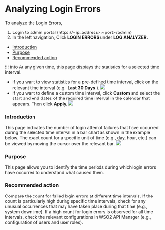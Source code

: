 # Analyzing Login Errors

To analyze the Login Errors,

1.  Login to admin portal (https://&lt;ip\_address&gt;:&lt;port&gt;/admin).
2.  In the left navigation, Click **LOGIN ERRORS** under **LOG ANALYZER.**

-   [Introduction](#AnalyzingLoginErrors-Introduction)
-   [Purpose](#AnalyzingLoginErrors-Purpose)
-   [Recommended action](#AnalyzingLoginErrors-Recommendedaction)

!!! info
At any given time, this page displays the statistics for a selected time interval.

-   If you want to view statistics for a pre-defined time interval, click on the relevant time interval (e.g., **Last 30 Days** ).
    ![](/assets/attachments/103335204/103335207.gif)
-   If you want to define a custom time interval, click **Custom** and select the start and end dates of the required time interval in the calendar that appears. Then click **Apply.
    ![](/assets/attachments/103335201/103335203.gif)**


### Introduction

This page indicates the number of login attempt failures that have occurred during the selected time interval in a bar chart as shown in the example below. The exact count for a specific unit of time (e.g., day, hour, etc.) can be viewed by moving the cursor over the relevant bar.
![](/assets/attachments/103335201/103335202.gif)

### Purpose

This page allows you to identify the time periods during which login errors have occurred to understand what caused them.

### Recommended action

Compare the count for failed login errors at different time intervals. If the count is particularly high during specific time intervals, check for any unusual occurrences that may have taken place during that time (e.g., system downtime). If a high count for login errors is observed for all time intervals, check the relevant configurations in WSO2 API Manager (e.g., configuration of users and user roles).
